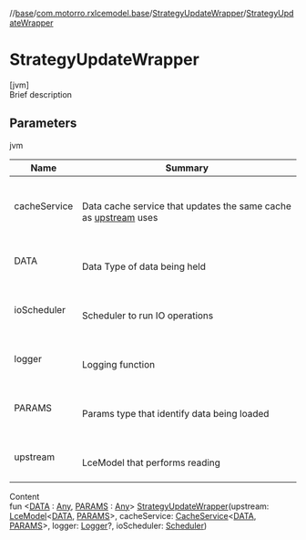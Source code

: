 //[base](../../index.md)/[com.motorro.rxlcemodel.base](../index.md)/[StrategyUpdateWrapper](index.md)/[StrategyUpdateWrapper](-strategy-update-wrapper.md)



# StrategyUpdateWrapper  
[jvm]  
Brief description  


## Parameters  
  
jvm  
  
|  Name|  Summary| 
|---|---|
| cacheService| <br><br>Data cache service that updates the same cache as [upstream](index.md#com.motorro.rxlcemodel.base/StrategyUpdateWrapper/upstream/#/PointingToDeclaration/) uses<br><br>
| DATA| <br><br>Data Type of data being held<br><br>
| ioScheduler| <br><br>Scheduler to run IO operations<br><br>
| logger| <br><br>Logging function<br><br>
| PARAMS| <br><br>Params type that identify data being loaded<br><br>
| upstream| <br><br>LceModel that performs reading<br><br>
  
  
Content  
fun <[DATA](index.md) : [Any](https://kotlinlang.org/api/latest/jvm/stdlib/kotlin/-any/index.html), [PARAMS](index.md) : [Any](https://kotlinlang.org/api/latest/jvm/stdlib/kotlin/-any/index.html)> [StrategyUpdateWrapper](-strategy-update-wrapper.md)(upstream: [LceModel](../-lce-model/index.md)<[DATA](index.md), [PARAMS](index.md)>, cacheService: [CacheService](../../com.motorro.rxlcemodel.base.service/-cache-service/index.md)<[DATA](index.md), [PARAMS](index.md)>, logger: [Logger](../-logger/index.md)?, ioScheduler: [Scheduler](http://reactivex.io/RxJava/2.x/javadoc/io/reactivex/Scheduler.html))  



